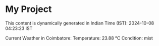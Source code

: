 # My Project

This content is dynamically generated in Indian Time (IST): 2024-10-08 04:23:23 IST


Current Weather in Coimbatore:
Temperature: 23.88 °C
Condition: mist
